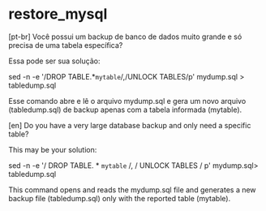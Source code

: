 # restore_mysql

[pt-br]
Você possui um backup de banco de dados muito grande e só precisa de uma tabela específica?

Essa pode ser sua solução:

sed -n -e '/DROP TABLE.*`mytable`/,/UNLOCK TABLES/p' mydump.sql > tabledump.sql

Esse comando abre e lê o arquivo mydump.sql e gera um novo arquivo (tabledump.sql) de backup apenas com a tabela informada (mytable).

[en]
Do you have a very large database backup and only need a specific table?

This may be your solution:

sed -n -e '/ DROP TABLE. * `mytable` /, / UNLOCK TABLES / p' mydump.sql> tabledump.sql

This command opens and reads the mydump.sql file and generates a new backup file (tabledump.sql) only with the reported table (mytable).
